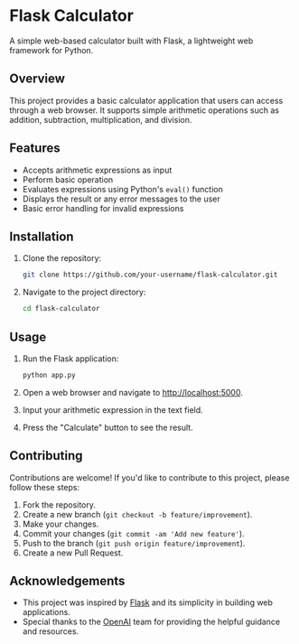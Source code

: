 
# Flask Calculator

A simple web-based calculator built with Flask, a lightweight web framework for Python.

## Overview

This project provides a basic calculator application that users can access through a web browser. It supports simple arithmetic operations such as addition, subtraction, multiplication, and division.

## Features

- Accepts arithmetic expressions as input
- Perform basic operation
- Evaluates expressions using Python's `eval()` function
- Displays the result or any error messages to the user
- Basic error handling for invalid expressions

## Installation

1. Clone the repository:

    ```bash
    git clone https://github.com/your-username/flask-calculator.git
    ```

2. Navigate to the project directory:

    ```bash
    cd flask-calculator
    ```

## Usage

1. Run the Flask application:

    ```bash
    python app.py
    ```

2. Open a web browser and navigate to [http://localhost:5000](http://localhost:5000).
3. Input your arithmetic expression in the text field.
4. Press the "Calculate" button to see the result.

## Contributing

Contributions are welcome! If you'd like to contribute to this project, please follow these steps:

1. Fork the repository.
2. Create a new branch (`git checkout -b feature/improvement`).
3. Make your changes.
4. Commit your changes (`git commit -am 'Add new feature'`).
5. Push to the branch (`git push origin feature/improvement`).
6. Create a new Pull Request.



## Acknowledgements

- This project was inspired by [Flask](https://flask.palletsprojects.com/) and its simplicity in building web applications.
- Special thanks to the [OpenAI](https://openai.com/) team for providing the helpful guidance and resources.

